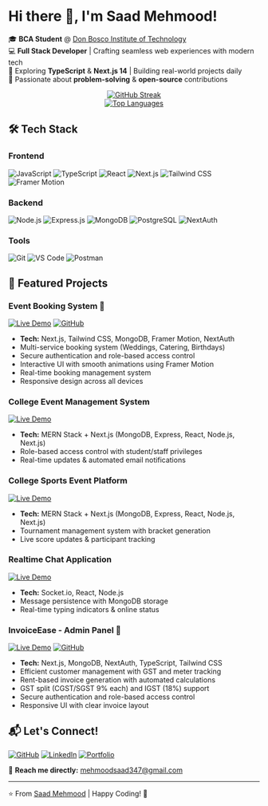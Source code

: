 # Hi there 👋, I'm Saad Mehmood! 

🎓 **BCA Student** @ [Don Bosco Institute of Technology](https://www.dbit.in/)  
💻 **Full Stack Developer** | Crafting seamless web experiences with modern tech  
🌱 Exploring **TypeScript** & **Next.js 14** | Building real-world projects daily  
🚀 Passionate about **problem-solving** & **open-source** contributions  

<div align="center">
  <a href="https://git.io/streak-stats">
    <img src="https://streak-stats.demolab.com?user=Saadmehmood1234&theme=dark&hide_border=true&border_radius=6" alt="GitHub Streak"/>
  </a>
  <br/>
  <a href="https://github.com/anuraghazra/github-readme-stats">
    <img src="https://github-readme-stats.vercel.app/api/top-langs/?username=Saadmehmood1234&layout=compact&theme=vision-friendly-dark" alt="Top Languages"/>
  </a>
</div>

## 🛠️ Tech Stack

### Frontend
![JavaScript](https://img.shields.io/badge/-JavaScript-F7DF1E?logo=javascript&logoColor=black)
![TypeScript](https://img.shields.io/badge/-TypeScript-3178C6?logo=typescript&logoColor=white)
![React](https://img.shields.io/badge/-React-61DAFB?logo=react&logoColor=black)
![Next.js](https://img.shields.io/badge/-Next.js-000000?logo=next.js&logoColor=white)
![Tailwind CSS](https://img.shields.io/badge/-Tailwind_CSS-06B6D4?logo=tailwind-css&logoColor=white)
![Framer Motion](https://img.shields.io/badge/-Framer_Motion-0055FF?logo=framer&logoColor=white)

### Backend
![Node.js](https://img.shields.io/badge/-Node.js-339933?logo=node.js&logoColor=white)
![Express.js](https://img.shields.io/badge/-Express.js-000000?logo=express&logoColor=white)
![MongoDB](https://img.shields.io/badge/-MongoDB-47A248?logo=mongodb&logoColor=white)
![PostgreSQL](https://img.shields.io/badge/-PostgreSQL-4169E1?logo=postgresql&logoColor=white)
![NextAuth](https://img.shields.io/badge/-NextAuth.js-000000?logo=auth0&logoColor=white)

### Tools
![Git](https://img.shields.io/badge/-Git-F05032?logo=git&logoColor=white)
![VS Code](https://img.shields.io/badge/-VS_Code-007ACC?logo=visual-studio-code&logoColor=white)
![Postman](https://img.shields.io/badge/-Postman-FF6C37?logo=postman&logoColor=white)

## 🚀 Featured Projects

### Event Booking System 🎉
[![Live Demo](https://img.shields.io/badge/Live_Demo-Event_Booking-green?style=for-the-badge)](https://mbm-azure.vercel.app/)
[![GitHub](https://img.shields.io/badge/Source_Code-Event_Booking-black?style=for-the-badge&logo=github)](https://github.com/Saadmehmood1234/mbm)
- **Tech:** Next.js, Tailwind CSS, MongoDB, Framer Motion, NextAuth
- Multi-service booking system (Weddings, Catering, Birthdays)
- Secure authentication and role-based access control
- Interactive UI with smooth animations using Framer Motion
- Real-time booking management system
- Responsive design across all devices

### College Event Management System
[![Live Demo](https://img.shields.io/badge/Live_Demo-Event_Mgmt_App-green?style=for-the-badge)](https://event-mang-app.vercel.app/)
- **Tech:** MERN Stack + Next.js (MongoDB, Express, React, Node.js, Next.js)
- Role-based access control with student/staff privileges
- Real-time updates & automated email notifications

### College Sports Event Platform
[![Live Demo](https://img.shields.io/badge/Live_Demo-Sports_Event_Platform-blue?style=for-the-badge)](https://spardha-25.vercel.app/)
- **Tech:** MERN Stack + Next.js (MongoDB, Express, React, Node.js, Next.js)
- Tournament management system with bracket generation
- Live score updates & participant tracking

### Realtime Chat Application
[![Live Demo](https://img.shields.io/badge/Live_Demo-Chat_App-blue?style=for-the-badge)](https://chatapp-mqcy.onrender.com/)
- **Tech:** Socket.io, React, Node.js
- Message persistence with MongoDB storage
- Real-time typing indicators & online status
  
### InvoiceEase - Admin Panel 📑
[![Live Demo](https://img.shields.io/badge/Live_Demo-InvoiceEase-green?style=for-the-badge)](https://utility-software.vercel.app/)
[![GitHub](https://img.shields.io/badge/Source_Code-InvoiceEase-black?style=for-the-badge&logo=github)](https://github.com/Saadmehmood1234/utility-software)
- **Tech:** Next.js, MongoDB, NextAuth, TypeScript, Tailwind CSS
- Efficient customer management with GST and meter tracking
- Rent-based invoice generation with automated calculations
- GST split (CGST/SGST 9% each) and IGST (18%) support
- Secure authentication and role-based access control
- Responsive UI with clear invoice layout
## 📬 Let's Connect!

[![GitHub](https://img.shields.io/badge/GitHub-100000?style=for-the-badge&logo=github&logoColor=white)](https://github.com/Saadmehmood1234)
[![LinkedIn](https://img.shields.io/badge/LinkedIn-0077B5?style=for-the-badge&logo=linkedin&logoColor=white)](https://linkedin.com/in/saad-mehmood-4a6036255/)
[![Portfolio](https://img.shields.io/badge/Portfolio-4285F4?style=for-the-badge&logo=google-chrome&logoColor=white)](https://portfo-tan-eta.vercel.app/)

💌 **Reach me directly:** mehmoodsaad347@gmail.com

---

⭐ From [Saad Mehmood](https://github.com/Saadmehmood1234) | Happy Coding! 🚀
